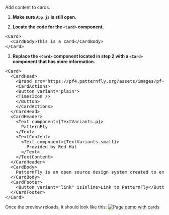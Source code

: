 Add content to cards.

1) <strong>Make sure `App.js` is still open.</strong>

2) <strong>Locate the code for the `<Card>` component.</strong>

<pre class="file">
&lt;Card&gt;
  &lt;CardBody&gt;This is a card&lt;/CardBody&gt;
&lt;/Card&gt;
</pre>

3) <strong>Replace the `<Card>` component located in step 2 with a `<Card>` component that has more information.</strong>

<pre class="file" data-target="clipboard">
&lt;Card&gt;
  &lt;CardHead&gt;
    &lt;Brand src="https://pf4.patternfly.org/assets/images/pf-logo-small.svg" alt="Patternfly Logo" /&gt;
    &lt;CardActions&gt;
    &lt;Button variant="plain"&gt;
    &lt;TimesIcon /&gt;
    &lt;/Button&gt;
    &lt;/CardActions&gt;
  &lt;/CardHead&gt;
  &lt;CardHeader&gt;
    &lt;Text component={TextVariants.p}&gt;
      PatternFly
    &lt;/Text&gt;
    &lt;TextContent&gt;
      &lt;Text component={TextVariants.small}&gt;
        Provided by Red Hat
      &lt;/Text&gt;
    &lt;/TextContent&gt;
  &lt;/CardHeader&gt;
  &lt;CardBody&gt;
    PatternFly is an open source design system created to enable consistency and usability across a wide range of applications and use cases. PatternFly provides clear standards, guidance, and tools that help designers and developers work together more efficiently and build better user experiences.
  &lt;/CardBody&gt;
  &lt;CardFooter&gt;
    &lt;Button variant="link" isInline>Link to PatternFly&lt;/Button&gt;
  &lt;/CardFooter&gt;
&lt;/Card&gt;
</pre>

Once the preview reloads, it should look like this:
<img src="react-customize/assets/step2.png" alt="Page demo with cards" style="box-shadow: rgba(3, 3, 3, 0.2) 0px 1.25px 2.5px 0px;" />
